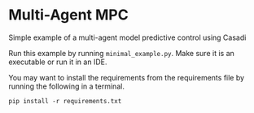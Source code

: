 # Multi-Agent MPC
Simple example of a multi-agent model predictive control using Casadi

Run this example by running `minimal_example.py`. Make sure it is an executable or run it in an IDE.

You may want to install the requirements from the requirements file by running the following in a terminal.
```
pip install -r requirements.txt
```
